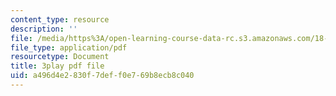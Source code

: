 ```yaml
---
content_type: resource
description: ''
file: /media/https%3A/open-learning-course-data-rc.s3.amazonaws.com/18-03-differential-equations-spring-2010/a496d4e2830f7deff0e769b8ecb8c040_z-meBrqcy_I.pdf
file_type: application/pdf
resourcetype: Document
title: 3play pdf file
uid: a496d4e2-830f-7def-f0e7-69b8ecb8c040
---
```

